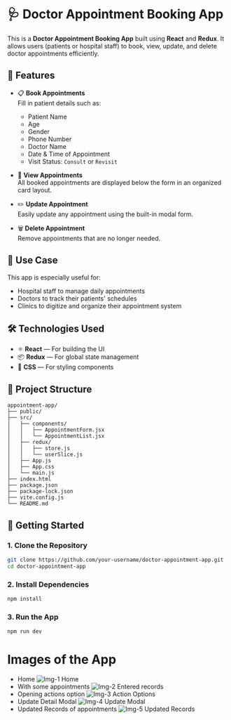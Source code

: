 # 🩺 Doctor Appointment Booking App

This is a **Doctor Appointment Booking App** built using **React** and **Redux**. It allows users (patients or hospital staff) to book, view, update, and delete doctor appointments efficiently.

## 📌 Features

- 📋 **Book Appointments**  
  Fill in patient details such as:
  - Patient Name  
  - Age  
  - Gender  
  - Phone Number  
  - Doctor Name  
  - Date & Time of Appointment  
  - Visit Status: `Consult` or `Revisit`

- 📇 **View Appointments**  
  All booked appointments are displayed below the form in an organized card layout.

- ✏️ **Update Appointment**  
  Easily update any appointment using the built-in modal form.

- 🗑️ **Delete Appointment**  
  Remove appointments that are no longer needed.

## 🏥 Use Case

This app is especially useful for:
- Hospital staff to manage daily appointments
- Doctors to track their patients' schedules
- Clinics to digitize and organize their appointment system

## 🛠️ Technologies Used

- ⚛️ **React** — For building the UI
- 📦 **Redux** — For global state management
- 🎨 **CSS** — For styling components


## 📁 Project Structure

```plaintext
appointment-app/
├── public/
├── src/
│   ├── components/
│   │   ├── AppointmentForm.jsx
│   │   └── AppointmentList.jsx
│   ├── redux/
│   │   ├── store.js
│   │   └── userSlice.js
│   ├── App.js
│   ├── App.css
│   └── main.js
├── index.html
├── package.json
├── package-lock.json
├── vite.config.js
└── README.md
 ```

## 🚀 Getting Started

### 1. Clone the Repository

```bash
git clone https://github.com/your-username/doctor-appointment-app.git
cd doctor-appointment-app
```
### 2. Install Dependencies
```bash
npm install
```
### 3. Run the App
```bash
npm run dev
```

# Images of the App
- Home
![Img-1 Home](https://github.com/user-attachments/assets/d38492c3-aeee-44fa-b938-7aa1e88f8a38)
- With some appointments
![Img-2 Entered records](https://github.com/user-attachments/assets/3143fff8-d147-42e3-9d1d-7ed0d965a273)
- Opening actions option
![Img-3 Action Options](https://github.com/user-attachments/assets/a07e2844-8d6d-49c9-b681-b545a68db19a)
- Update Detail Modal
![Img-4 Update Modal](https://github.com/user-attachments/assets/92dff2c1-bc7e-407e-9e84-f42d9e39df47)
- Updated Records of appointments
![Img-5 Updated Records](https://github.com/user-attachments/assets/1a7f5b42-b262-46f7-9776-b8334edb7923)
